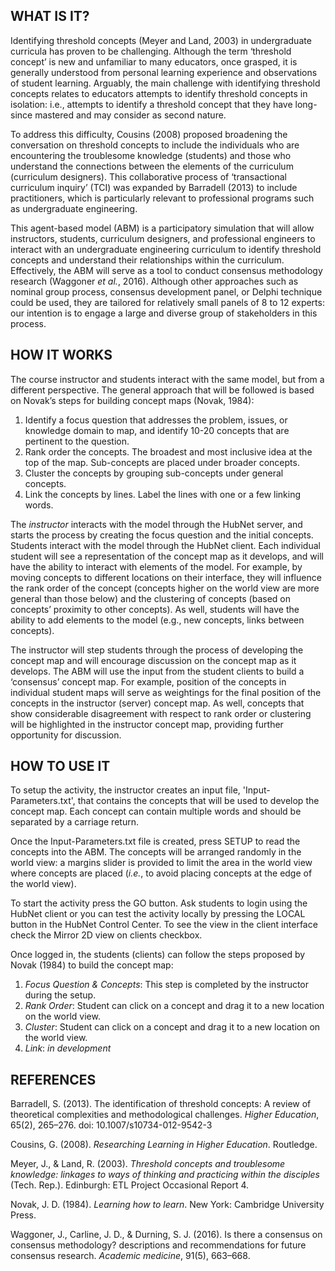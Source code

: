 ## WHAT IS IT?

Identifying threshold concepts (Meyer and Land, 2003) in undergraduate curricula has proven to be challenging. Although the term ‘threshold concept’ is new and unfamiliar to many educators, once grasped, it is generally understood from personal learning experience and observations of student learning. Arguably, the main challenge with identifying threshold concepts relates to educators attempts to identify threshold concepts in isolation: i.e., attempts to identify a threshold concept that they have long-since mastered and may consider as second nature.

To address this difficulty, Cousins (2008) proposed broadening the conversation on threshold concepts to include the individuals who are encountering the troublesome knowledge (students) and those who understand the connections between the elements of the curriculum (curriculum designers). This collaborative process of ‘transactional curriculum inquiry’ (TCI) was expanded by Barradell (2013) to include practitioners, which is particularly relevant to professional programs such as undergraduate engineering.

This agent-based model (ABM) is a participatory simulation that will allow instructors, students, curriculum designers, and professional engineers to interact with an undergraduate engineering curriculum to identify threshold concepts and understand their relationships within the curriculum. Effectively, the ABM will serve as a tool to conduct consensus methodology research (Waggoner _et al._, 2016). Although other approaches such as nominal group process, consensus development panel, or Delphi technique could be used, they are tailored for relatively small panels of 8 to 12 experts: our intention is to engage a large and diverse group of stakeholders in this process.

## HOW IT WORKS

The course instructor and students interact with the same model, but from a different perspective. The general approach that will be followed is based on Novak’s steps for building concept maps (Novak, 1984):

1. Identify a focus question that addresses the problem, issues, or knowledge domain to map, and identify 10-20 concepts that are pertinent to the question.
2. Rank order the concepts. The broadest and most inclusive idea at the top of the map. Sub-concepts are placed under broader concepts.
3. Cluster the concepts by grouping sub-concepts under general concepts.
4. Link the concepts by lines. Label the lines with one or a few linking words.

The _instructor_ interacts with the model through the HubNet server, and starts the process by creating the focus question and the initial concepts. Students interact with the model through the HubNet client. Each individual student will see a representation of the concept map as it develops, and will have the ability to interact with elements of the model. For example, by moving concepts to different locations on their interface, they will influence the rank order of the concept (concepts higher on the world view are more general than those below) and the clustering of concepts (based on concepts’ proximity to other concepts). As well, students will have the ability to add elements to the model (e.g., new concepts, links between concepts).

The instructor will step students through the process of developing the concept map and will encourage discussion on the concept map as it develops. The ABM will use the input from the student clients to build a ‘consensus’ concept map. For example, position of the concepts in individual student maps will serve as weightings for the final position
of the concepts in the instructor (server) concept map. As well, concepts that show considerable disagreement with respect to rank order or clustering will be highlighted in the instructor concept map, providing further opportunity for discussion.

## HOW TO USE IT

To setup the activity, the instructor creates an input file, 'Input-Parameters.txt', that contains the concepts that will be used to develop the concept map. Each concept can contain multiple words and should be separated by a carriage return.

Once the Input-Parameters.txt file is created, press SETUP to read the concepts into the ABM. The concepts will be arranged randomly in the world view: a margins slider is provided to limit the area in the world view where concepts are placed (_i.e._, to avoid placing concepts at the edge of the world view).

To start the activity press the GO button.  Ask students to login using the HubNet client or you can test the activity locally by pressing the LOCAL button in the HubNet Control Center. To see the view in the client interface check the Mirror 2D view on clients checkbox.  

Once logged in, the students (clients) can follow the steps proposed by Novak (1984) to build the concept map:

1. _Focus Question & Concepts_: This step is completed by the instructor during the setup.
2. _Rank Order_: Student can click on a concept and drag it to a new location on the world view.
3. _Cluster_: Student can click on a concept and drag it to a new location on the world view.
4. _Link_: _in development_

## REFERENCES

Barradell, S. (2013). The identification of threshold concepts: A review of theoretical complexities and methodological challenges. _Higher Education_, 65(2), 265–276. doi: 10.1007/s10734-012-9542-3

Cousins, G. (2008). _Researching Learning in Higher Education_. Routledge.

Meyer, J., & Land, R. (2003). _Threshold concepts and troublesome knowledge: linkages to ways of thinking and practicing within the disciples_ (Tech. Rep.). Edinburgh: ETL Project Occasional Report 4.

Novak, J. D. (1984). _Learning how to learn_. New York: Cambridge University Press.

Waggoner, J., Carline, J. D., & Durning, S. J. (2016). Is there a consensus on consensus methodology? descriptions and recommendations for future consensus research. _Academic medicine_, 91(5), 663–668.
